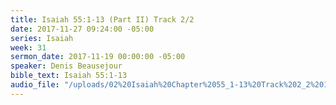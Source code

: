 ```yaml
---
title: Isaiah 55:1-13 (Part II) Track 2/2
date: 2017-11-27 09:24:00 -05:00
series: Isaiah
week: 31
sermon_date: 2017-11-19 00:00:00 -05:00
speaker: Denis Beausejour
bible_text: Isaiah 55:1-13
audio_file: "/uploads/02%20Isaiah%20Chapter%2055_1-13%20Track%202_2%201.mp3"
---
```


